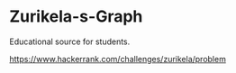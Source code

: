 # Zurikela-s-Graph
Educational source for students.

https://www.hackerrank.com/challenges/zurikela/problem
